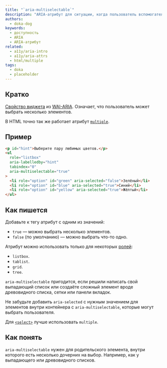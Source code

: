 ```yaml
---
title: "`aria-multiselectable`"
description: "ARIA-атрибут для ситуации, когда пользователь вспомогательной технологии может выбрать сразу несколько элементов."
authors:
  - doka-dog
keywords:
  - доступность
  - ARIA
  - ARIA-атрибут
related:
  - a11y/aria-intro
  - a11y/aria-attrs
  - html/multiple
tags:
  - doka
  - placeholder
---
```


## Кратко

[Свойство виджета](/a11y/aria-attrs/#atributy-vidzhetov) из [WAI-ARIA](/a11y/aria-intro/#specifikaciya). Означает, что пользователь может выбрать несколько элементов.

В HTML точно так же работает атрибут [`multiple`](/html/multiple/).

## Пример

```html
<p id="hint">Выберите пару любимых цветов.</p>
<ul
  role="listbox"
  aria-labelledby="hint"
  tabindex="0"
  aria-multiselectable="true"
>
  <li role="option" id="green" aria-selected="false">Зелёный</li>
  <li role="option" id="blue" aria-selected="true">Синий</li>
  <li role="option" id="yellow" aria-selected="true">Жёлтый</li>
</ul>
```

## Как пишется

Добавьте к тегу атрибут с одним из значений:

- `true` — можно выбрать несколько элементов.
- `false` (по умолчанию) — можно выбрать что-то одно.

Атрибут можно использовать только для некоторых [ролей](/a11y/aria-roles/):

- `listbox`.
- `tablist`.
- `grid`.
- `tree`.

`aria-multiselectable` пригодится, если решили написать свой выпадающий список или создаёте сложный элемент вроде древовидного списка, сетки или панели вкладок.

Не забудьте добавить `aria-selected` с нужным значением для элементов внутри контейнера с `aria-multiselectable`, которые могут выбрать пользователя.

Для [`<select>`](/html/select/) лучше использовать `multiple`.

## Как понять

`aria-multiselectable` нужен для родительского элемента, внутри которого есть несколько дочерних на выбор. Например, как у выпадающего или древовидного списков.
